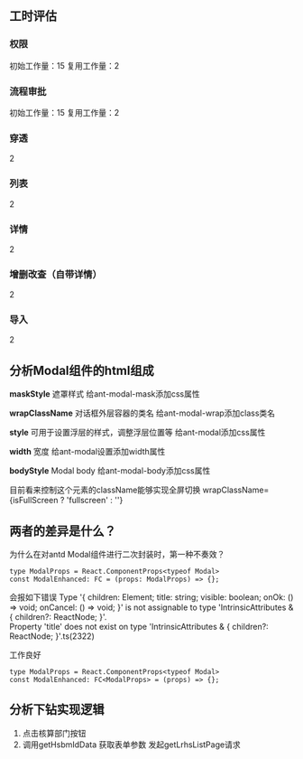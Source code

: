 
## 工时评估

### 权限
初始工作量：15
复用工作量：2

### 流程审批
初始工作量：15
复用工作量：2

### 穿透
2

### 列表
2

### 详情
2

### 增删改查（自带详情）
2

### 导入
2


## 分析Modal组件的html组成
**maskStyle**
遮罩样式
给ant-modal-mask添加css属性

**wrapClassName**
对话框外层容器的类名
给ant-modal-wrap添加class类名

**style**
可用于设置浮层的样式，调整浮层位置等
给ant-modal添加css属性

**width**
宽度
给ant-modal设置添加width属性

**bodyStyle**
Modal body
给ant-modal-body添加css属性

目前看来控制这个元素的className能够实现全屏切换
wrapClassName={isFullScreen ? 'fullscreen' : ''}

## 两者的差异是什么？
为什么在对antd Modal组件进行二次封装时，第一种不奏效？
```tsx
type ModalProps = React.ComponentProps<typeof Modal>
const ModalEnhanced: FC = (props: ModalProps) => {};
```
会报如下错误
Type '{ children: Element; title: string; visible: boolean; onOk: () => void; onCancel: () => void; }' is not assignable to type 'IntrinsicAttributes & { children?: ReactNode; }'.  
Property 'title' does not exist on type 'IntrinsicAttributes & { children?: ReactNode; }'.ts(2322)

工作良好
```
type ModalProps = React.ComponentProps<typeof Modal>
const ModalEnhanced: FC<ModalProps> = (props) => {};
```
## 分析下钻实现逻辑
1. 点击核算部门按钮
2. 调用getHsbmIdData
	获取表单参数
	发起getLrhsListPage请求
	

<!--stackedit_data:
eyJoaXN0b3J5IjpbLTUxOTg3MjE3NSwtNDM1NDkxNDYwLDM0Nj
cyMjE1NSwxNjA0MjA4NzUzLC0xOTk3MDAwNjIzLC02Nzg5OTg2
MDEsLTE1NDM5Mjc5MSwtMTMxNTU5NTQ1NCwtMjQwNzY1NjI4LC
00NzgyOTA3NzAsMTg4ODk2MjI2OCw4MDM5MDMwOTAsMTk2Njgz
NTk4NSwtMzE5MjY0MjI3LDE5OTU2NTQzNTEsLTE3NzU0NzY4Mz
ldfQ==
-->